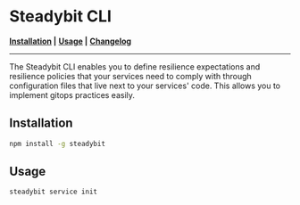 # Steadybit CLI &nbsp;

**[Installation](#installation) |**
**[Usage](#usage) |**
**[Changelog](CHANGELOG.md)**

---

The Steadybit CLI enables you to define resilience expectations and resilience policies that your services need to comply with through configuration files that live next to your services' code. This allows you to implement gitops practices easily.

## Installation

```sh
npm install -g steadybit
```

## Usage

```sh
steadybit service init
```
